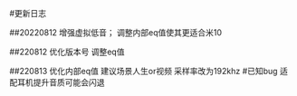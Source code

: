 #更新日志

##20220812
增强虚拟低音；
调整内部eq值使其更适合米10

##220812
优化版本号
调整eq值

##220813
优化内部eq值
建议场景人生or视频
采样率改为192khz
#已知bug
适配耳机提升音质可能会闪退
